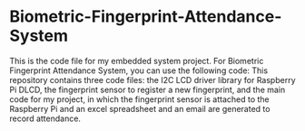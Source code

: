 # Biometric-Fingerprint-Attendance-System
This is the code file for my embedded system project.
For Biometric Fingerprint Attendance System, you can use the following code: This repository contains three code files: the I2C LCD driver library for Raspberry Pi DLCD, the fingerprint sensor to register a new fingerprint, and the main code for my project, in which the fingerprint sensor is attached to the Raspberry Pi and an excel spreadsheet and an email are generated to record attendance. 
